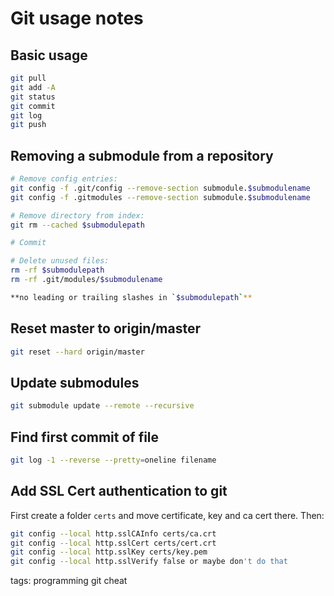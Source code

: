 # Git usage notes

## Basic usage
```sh
git pull
git add -A
git status
git commit
git log
git push
```

## Removing a submodule from a repository
```sh cheat git Remove submodule from repository
# Remove config entries:
git config -f .git/config --remove-section submodule.$submodulename
git config -f .gitmodules --remove-section submodule.$submodulename

# Remove directory from index:
git rm --cached $submodulepath

# Commit

# Delete unused files:
rm -rf $submodulepath
rm -rf .git/modules/$submodulename

**no leading or trailing slashes in `$submodulepath`**
```

## Reset master to origin/master

```sh cheat git Reset master to origin/master
git reset --hard origin/master
```

## Update submodules

```sh cheat git Update submodules
git submodule update --remote --recursive
```

## Find first commit of file

```sh cheat git Find first commit of filename
git log -1 --reverse --pretty=oneline filename
```

## Add SSL Cert authentication to git

First create a folder `certs` and move certificate, key and ca cert there. Then:

```sh cheat git add SSL cert authentication
git config --local http.sslCAInfo certs/ca.crt
git config --local http.sslCert certs/cert.crt
git config --local http.sslKey certs/key.pem
git config --local http.sslVerify false or maybe don't do that
```

tags: programming git cheat
